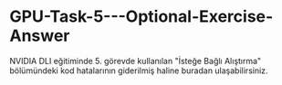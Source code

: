 # GPU-Task-5---Optional-Exercise-Answer
NVIDIA DLI eğitiminde 5. görevde kullanılan "İsteğe Bağlı Alıştırma" bölümündeki kod hatalarının giderilmiş haline buradan ulaşabilirsiniz.
